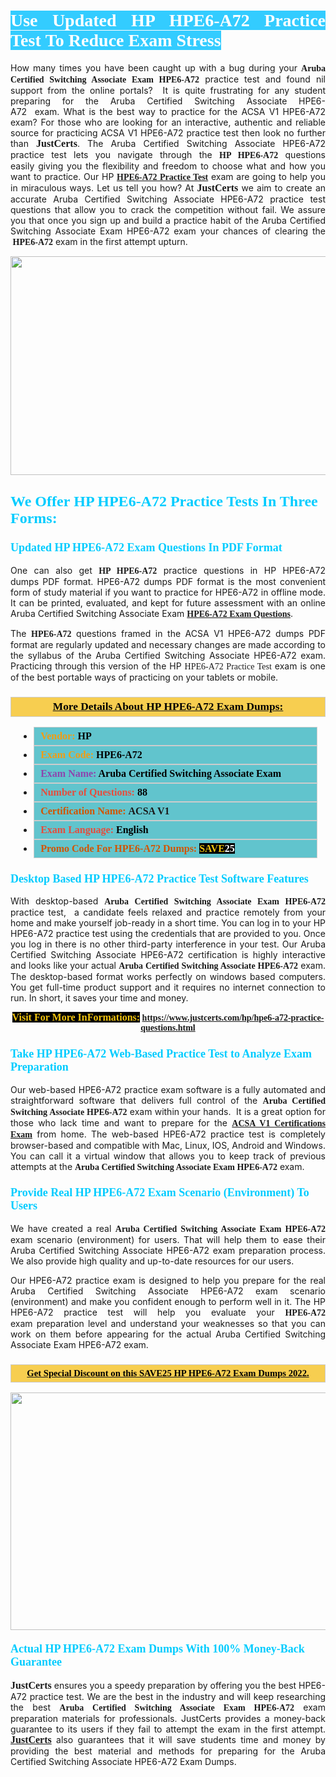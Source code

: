<h1 style="text-align: justify;"><span style="color:#ffffff;"><span style="font-family:Georgia,serif;"><strong><span style="background-color:#33ccff;">Use Updated HP HPE6-A72 Practice Test To Reduce Exam Stress</span></strong></span></span></h1>

<p style="text-align: justify;">How many times you have been caught up with a bug during your <span style="font-family:Georgia,serif;"><strong>Aruba Certified Switching Associate Exam HPE6-A72</strong></span> practice test and found nil support from the online portals?  It is quite frustrating for any student preparing for the Aruba Certified Switching Associate HPE6-A72  exam. What is the best way to practice for the ACSA V1 HPE6-A72 exam? For those who are looking for an interactive, authentic and reliable source for practicing ACSA V1 HPE6-A72 practice test then look no further than <span style="font-size:16px;"><span style="font-family:Georgia,serif;"><strong>JustCerts</strong></span></span>. The Aruba Certified Switching Associate HPE6-A72 practice test lets you navigate through the <span style="font-family:Georgia,serif;"><strong>HP HPE6-A72</strong></span> questions easily giving you the flexibility and freedom to choose what and how you want to practice. Our HP <span style="font-family:Georgia,serif;"><strong><a href="https://www.justcerts.com/hp/hpe6-a72-practice-questions.html">HPE6-A72 Practice Test</a></strong></span> exam are going to help you in miraculous ways. Let us tell you how? At <span style="font-family:Georgia,serif;"><span style="font-size:16px;"><strong>JustCerts</strong></span></span> we aim to create an accurate Aruba Certified Switching Associate HPE6-A72 practice test questions that allow you to crack the competition without fail. We assure you that once you sign up and build a practice habit of the Aruba Certified Switching Associate Exam HPE6-A72 exam your chances of clearing the <span style="font-family:Georgia,serif;"><strong> HPE6-A72</strong></span> exam in the first attempt upturn.</p>

<p style="text-align: center;"><a href="https://www.justcerts.com/hp/hpe6-a72-practice-questions.html"><img alt="" src="https://i.imgur.com/tWVNC2Y.jpg" style="width: 720px; height: 350px;" /></a></p>

<h2 style="margin-right:0in; margin-left:0in"><span style="color:#00ccff;"><span style="font-family:Georgia,serif;"><strong><span style="font-size:18pt">We Offer HP HPE6-A72 Practice Tests In Three Forms:</span></strong></span></span></h2>

<h3 style="margin-right:0in; margin-left:0in"><span style="color:#00ccff;"><span style="font-family:Georgia,serif;"><strong><span style="font-size:13.5pt">Updated HP HPE6-A72 Exam Questions In PDF Format</span></strong></span></span></h3>

<p style="text-align: justify;">One can also get <span style="font-family:Georgia,serif;"><strong>HP HPE6-A72</strong></span> practice questions in HP HPE6-A72 dumps PDF format. HPE6-A72 dumps PDF format is the most convenient form of study material if you want to practice for HPE6-A72 in offline mode. It can be printed, evaluated, and kept for future assessment with an online Aruba Certified Switching Associate Exam <span style="font-family:Georgia,serif;"><strong><a href="https://www.justcerts.com/hp/hpe6-a72-practice-questions.html">HPE6-A72 Exam Questions</a></strong></span>.</p>

<p style="text-align: justify;">The <span style="font-family:Georgia,serif;"><strong> HPE6-A72</strong></span> questions framed in the ACSA V1 HPE6-A72 dumps PDF format are regularly updated and necessary changes are made according to the syllabus of the Aruba Certified Switching Associate HPE6-A72 exam. Practicing through this version of the HP <span style="font-family:Georgia,serif;">HPE6-A72 Practice Test</span> exam is one of the best portable ways of practicing on your tablets or mobile.</p>

<h3 style="background: #f7ce50; border: 1px solid rgb(204, 204, 204); padding: 5px 10px; text-align: center;"><span style="font-family:Georgia,serif;"><u><u><span style="color:#000000;"><span style="font-size:11pt"><span style="line-height:normal"><b><span style="font-size:13.0pt"><span cambria="">More Details About HP HPE6-A72 Exam Dumps:</span></span></b></span></span></span></u></u></span></h3>

<ul>
	<li style="margin:0cm 10pt">
	<div style="background:#61c4cd; border: 1px solid rgb(204, 204, 204); padding: 5px 10px; text-align: justify;"><span style="font-family:Georgia,serif;"><span style="font-size:11pt"><span style="line-height:normal"><b><span style="font-size:12.0pt"><span new="" roman="" times=""><span style="color:#f39c12;">Vendor:</span> <span style="color:#000000;">HP</span></span></span></b></span></span></span></div>
	</li>
	<li style="margin:0cm 10pt">
	<div style="background: #61c4cd; border: 1px solid rgb(204, 204, 204); padding: 5px 10px; text-align: justify;"><span style="font-family:Georgia,serif;"><span style="font-size:11pt"><span style="line-height:normal"><b><span style="font-size:12.0pt"><span new="" roman="" times=""><span style="color:#f39c12;">Exam Code:</span> <span style="color:#000000;">HPE6-A72</span></span></span></b></span></span></span></div>
	</li>
	<li style="margin:0cm 10pt">
	<div style="background: #61c4cd; border: 1px solid rgb(204, 204, 204); padding: 5px 10px; text-align: justify;"><span style="font-family:Georgia,serif;"><span style="font-size:11pt"><span style="line-height:normal"><b><span style="font-size:12.0pt"><span new="" roman="" times=""><span style="color:#8e44ad;">Exam Name:</span> <span style="color:#000000;">Aruba Certified Switching Associate Exam</span></span></span></b></span></span></span></div>
	</li>
	<li style="margin:0cm 10pt">
	<div style="background: #61c4cd; border: 1px solid rgb(204, 204, 204); padding: 5px 10px;"><span style="font-family:Georgia,serif;"><span style="font-size:11pt"><span style="line-height:normal"><b><span style="font-size:12.0pt"><span new="" roman="" times=""><span style="color:#e74c3c;">Number of Questions:</span><span style="color:#000000;"><span style="color:#f1c40f;"> </span>88</span></span></span></b></span></span></span></div>
	</li>
	<li style="margin:0cm 10pt">
	<div style="background: #61c4cd; border: 1px solid rgb(204, 204, 204); padding: 5px 10px; text-align: justify;"><span style="font-family:Georgia,serif;"><span style="font-size:11pt"><span style="line-height:normal"><b><span style="font-size:12.0pt"><span new="" roman="" times=""><span style="color:#d35400;">Certification Name:</span> ACSA V1</span></span></b></span></span></span></div>
	</li>
	<li style="margin:0cm 10pt">
	<div style="background: #61c4cd; border: 1px solid rgb(204, 204, 204); padding: 5px 10px; text-align: justify;"><span style="font-family:Georgia,serif;"><span style="font-size:11pt"><span style="line-height:normal"><b><span style="font-size:12.0pt"><span new="" roman="" times=""><span style="color:#e74c3c;">Exam Language:</span> <span style="color:#000000;">English</span></span></span></b></span></span></span></div>
	</li>
	<li style="margin:0cm 10pt">
	<div style="background: #61c4cd; border: 1px solid rgb(204, 204, 204); padding: 5px 10px;"><span style="font-family:Georgia,serif;"><span style="font-size:11pt"><span style="line-height:normal"><b><span style="font-size:12.0pt"><span new="" roman="" times=""><span style="color:#d35400;">Promo Code For HPE6-A72 Dumps:</span><span style="color:#f1c40f;"> <span style="background-color:#000000;">SAVE</span></span><span style="color:#ffffff;"><span style="background-color:#000000;">25</span></span></span></span></b></span></span></span></div>
	</li>
</ul>

<h3 style="margin-right:0in; margin-left:0in"><span style="color:#00ccff;"><span style="font-family:Georgia,serif;"><strong><span style="font-size:13.5pt">Desktop Based HP HPE6-A72 Practice Test Software Features</span></strong></span></span></h3>

<p style="text-align: justify;">With desktop-based <span style="font-family:Georgia,serif;"><strong>Aruba Certified Switching Associate Exam HPE6-A72</strong></span> practice test,  a candidate feels relaxed and practice remotely from your home and make yourself job-ready in a short time. You can log in to your HP HPE6-A72 practice test using the credentials that are provided to you. Once you log in there is no other third-party interference in your test. Our Aruba Certified Switching Associate HPE6-A72 certification is highly interactive and looks like your actual <span style="font-family:Georgia,serif;"><strong>Aruba Certified Switching Associate HPE6-A72</strong></span> exam. The desktop-based format works perfectly on windows based computers. You get full-time product support and it requires no internet connection to run. In short, it saves your time and money.</p>

<p style="text-align: center;"><span style="font-family:Georgia,serif;"><strong><span style="font-size:16px;"><span style="color:#f1c40f;"><span style="background-color:#000000;">Visit For More InFormations:</span></span></span> <a href="https://www.justcerts.com/hp/hpe6-a72-practice-questions.html">https://www.justcerts.com/hp/hpe6-a72-practice-questions.html</a></strong></span></p>

<h3 style="margin-right:0in; margin-left:0in"><span style="color:#00ccff;"><span style="font-family:Georgia,serif;"><strong><span style="font-size:13.5pt">Take HP HPE6-A72 Web-Based Practice Test to Analyze Exam Preparation</span></strong></span></span></h3>

<p style="text-align: justify;">Our web-based HPE6-A72 practice exam software is a fully automated and straightforward software that delivers full control of the <span style="font-family:Georgia,serif;"><strong>Aruba Certified Switching Associate HPE6-A72</strong></span> exam within your hands.  It is a great option for those who lack time and want to prepare for the <a href="https://www.justcerts.com/hp/acsa-v1-certification-exams.html"><span style="font-family:Georgia,serif;"><strong>ACSA V1 Certifications Exam</strong></span></a> from home. The web-based HPE6-A72 practice test is completely browser-based and compatible with Mac, Linux, IOS, Android and Windows. You can call it a virtual window that allows you to keep track of previous attempts at the <span style="font-family:Georgia,serif;"><strong>Aruba Certified Switching Associate Exam HPE6-A72</strong></span> exam.</p>

<h3 style="margin-right:0in; margin-left:0in"><span style="color:#00ccff;"><span style="font-family:Georgia,serif;"><strong><span style="font-size:13.5pt">Provide Real HP HPE6-A72 Exam Scenario (Environment) To Users</span></strong></span></span></h3>

<p style="text-align: justify;">We have created a real <span style="font-family:Georgia,serif;"><strong>Aruba Certified Switching Associate Exam HPE6-A72</strong></span> exam scenario (environment) for users. That will help them to ease their Aruba Certified Switching Associate HPE6-A72 exam preparation process. We also provide high quality and up-to-date resources for our users.</p>

<p style="text-align: justify;">Our HPE6-A72 practice exam is designed to help you prepare for the real Aruba Certified Switching Associate HPE6-A72 exam scenario (environment) and make you confident enough to perform well in it. The HP HPE6-A72 practice test will help you evaluate your <span style="font-family:Georgia,serif;"><strong> HPE6-A72</strong></span> exam preparation level and understand your weaknesses so that you can work on them before appearing for the actual Aruba Certified Switching Associate Exam HPE6-A72 exam.</p>

<h3 style="background: rgb(247, 206, 80); border: 1px solid rgb(204, 204, 204); padding: 5px 10px; text-align: center;"><span style="font-family:Georgia,serif;"><u><span style="color:#000000;"><span style="font-size:11pt;"><span style="line-height:normal;"><b><span cambria="">Get Special Discount on this SAVE25 HP HPE6-A72 Exam Dumps 2022.</span></b></span></span></span></u></span></h3>

<p style="text-align: center;"><a href="https://www.justcerts.com/hp/hpe6-a72-practice-questions.html"><img alt="" src="https://i.imgur.com/4WupoFA.jpg" style="width: 720px; height: 380px;" /></a></p>

<h4 style="margin-right: 0in; margin-left: 0in;"><span style="color:#00ccff;"><span style="font-family:Georgia,serif;"><strong><span style="font-size:13.5pt">Actual HP HPE6-A72 Exam Dumps With 100% Money-Back Guarantee</span></strong></span></span></h4>

<p style="text-align: justify;"><span style="font-size:16px;"><span style="font-family:Georgia,serif;"><strong>JustCerts</strong></span></span> ensures you a speedy preparation by offering you the best HPE6-A72 practice test. We are the best in the industry and will keep researching the best <span style="font-family:Georgia,serif;"><strong>Aruba Certified Switching Associate Exam HPE6-A72</strong></span> exam preparation materials for professionals. JustCerts provides a money-back guarantee to its users if they fail to attempt the exam in the first attempt. <a href="https://www.justcerts.com/"><span style="font-size:16px;"><span style="font-family:Georgia,serif;"><strong>JustCerts</strong></span></span></a> also guarantees that it will save students time and money by providing the best material and methods for preparing for the Aruba Certified Switching Associate HPE6-A72 Exam Dumps.</p>
